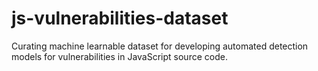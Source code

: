 # js-vulnerabilities-dataset
Curating machine learnable dataset for developing automated detection models for vulnerabilities in JavaScript source code.
